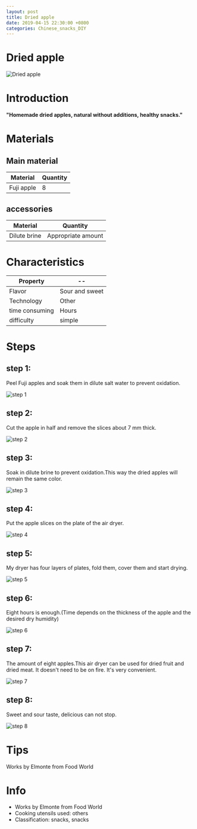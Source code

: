 ```yaml
---
layout: post
title: Dried apple
date: 2019-04-15 22:30:00 +0800
categories: Chinese_snacks_DIY
---
```


# Dried apple

![Dried apple]({{site.baseurl}}/img/445885/445885.jpg)

# Introduction

**"Homemade dried apples, natural without additions, healthy snacks."**

# Materials


## Main material

Material|Quantity
--|--
Fuji apple|8

## accessories

Material|Quantity
--|--
Dilute brine|Appropriate amount

# Characteristics

Property|--
--|--
Flavor|Sour and sweet
Technology|Other
time consuming|Hours
difficulty|simple

# Steps

## step 1:

Peel Fuji apples and soak them in dilute salt water to prevent oxidation.

![step 1]({{site.baseurl}}/img/445885/1.jpg)

## step 2:

Cut the apple in half and remove the slices about 7 mm thick.

![step 2]({{site.baseurl}}/img/445885/2.jpg)

## step 3:

Soak in dilute brine to prevent oxidation.This way the dried apples will remain the same color.

![step 3]({{site.baseurl}}/img/445885/3.jpg)

## step 4:

Put the apple slices on the plate of the air dryer.

![step 4]({{site.baseurl}}/img/445885/4.jpg)

## step 5:

My dryer has four layers of plates, fold them, cover them and start drying.

![step 5]({{site.baseurl}}/img/445885/5.jpg)

## step 6:

Eight hours is enough.(Time depends on the thickness of the apple and the desired dry humidity)

![step 6]({{site.baseurl}}/img/445885/6.jpg)

## step 7:

The amount of eight apples.This air dryer can be used for dried fruit and dried meat. It doesn't need to be on fire. It's very convenient.

![step 7]({{site.baseurl}}/img/445885/7.jpg)

## step 8:

Sweet and sour taste, delicious can not stop.

![step 8]({{site.baseurl}}/img/445885/8.jpg)

# Tips

Works by Elmonte from Food World

# Info

- Works by Elmonte from Food World
- Cooking utensils used: others
- Classification: snacks, snacks